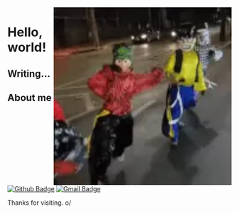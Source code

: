 <!--
**fernandozuher/fernandozuher** is a ✨ _special_ ✨ repository because its `README.md` (this file) appears on your GitHub profile.

Here are some ideas to get you started:

- 🔭 I’m currently working on ...
- 🌱 I’m currently learning ...
- 👯 I’m looking to collaborate on ...
- 🤔 I’m looking for help with ...
- 💬 Ask me about ...
- 📫 How to reach me: ...
- 😄 Pronouns: ...
- ⚡ Fun fact: ...
-->

<img align="right" width="400" height="400" src="https://github.com/fernandozuher/fernandozuher/blob/master/images/carreta_furacao.webp">
 
# Hello, world!
 
## Writing...
 
## About me 
[![Github Badge](https://img.shields.io/badge/-Github-000?style=flat-square&logo=Github&logoColor=white&link=https://github.com/fernandozuher)](https://github.com/fernandozuher)
[![Gmail Badge](https://img.shields.io/badge/-Gmail-c14438?style=flat-square&logo=Gmail&logoColor=white&link=mailto:fernando.zuher@gmail.com)](mailto:fernando.zuher@gmail.com)
 
Thanks for visiting. o/
